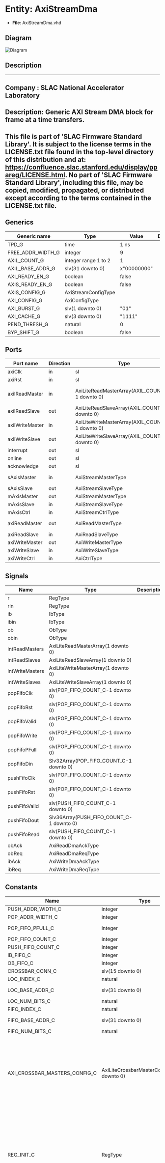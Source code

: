 # Entity: AxiStreamDma

- **File**: AxiStreamDma.vhd
## Diagram

![Diagram](AxiStreamDma.svg "Diagram")
## Description

-----------------------------------------------------------------------------
 Company    : SLAC National Accelerator Laboratory
-----------------------------------------------------------------------------
 Description:
 Generic AXI Stream DMA block for frame at a time transfers.
-----------------------------------------------------------------------------
 This file is part of 'SLAC Firmware Standard Library'.
 It is subject to the license terms in the LICENSE.txt file found in the
 top-level directory of this distribution and at:
    https://confluence.slac.stanford.edu/display/ppareg/LICENSE.html.
 No part of 'SLAC Firmware Standard Library', including this file,
 may be copied, modified, propagated, or distributed except according to
 the terms contained in the LICENSE.txt file.
-----------------------------------------------------------------------------
## Generics

| Generic name      | Type                 | Value       | Description |
| ----------------- | -------------------- | ----------- | ----------- |
| TPD_G             | time                 | 1 ns        |             |
| FREE_ADDR_WIDTH_G | integer              | 9           |             |
| AXIL_COUNT_G      | integer range 1 to 2 | 1           |             |
| AXIL_BASE_ADDR_G  | slv(31 downto 0)     | x"00000000" |             |
| AXI_READY_EN_G    | boolean              | false       |             |
| AXIS_READY_EN_G   | boolean              | false       |             |
| AXIS_CONFIG_G     | AxiStreamConfigType  |             |             |
| AXI_CONFIG_G      | AxiConfigType        |             |             |
| AXI_BURST_G       | slv(1 downto 0)      | "01"        |             |
| AXI_CACHE_G       | slv(3 downto 0)      | "1111"      |             |
| PEND_THRESH_G     | natural              | 0           |             |
| BYP_SHIFT_G       | boolean              | false       |             |
## Ports

| Port name       | Direction | Type                                             | Description                 |
| --------------- | --------- | ------------------------------------------------ | --------------------------- |
| axiClk          | in        | sl                                               | Clock/Reset                 |
| axiRst          | in        | sl                                               |                             |
| axilReadMaster  | in        | AxiLiteReadMasterArray(AXIL_COUNT_G-1 downto 0)  | Register Access & Interrupt |
| axilReadSlave   | out       | AxiLiteReadSlaveArray(AXIL_COUNT_G-1 downto 0)   |                             |
| axilWriteMaster | in        | AxiLiteWriteMasterArray(AXIL_COUNT_G-1 downto 0) |                             |
| axilWriteSlave  | out       | AxiLiteWriteSlaveArray(AXIL_COUNT_G-1 downto 0)  |                             |
| interrupt       | out       | sl                                               |                             |
| online          | out       | sl                                               |                             |
| acknowledge     | out       | sl                                               |                             |
| sAxisMaster     | in        | AxiStreamMasterType                              | AXI Stream Interface        |
| sAxisSlave      | out       | AxiStreamSlaveType                               |                             |
| mAxisMaster     | out       | AxiStreamMasterType                              |                             |
| mAxisSlave      | in        | AxiStreamSlaveType                               |                             |
| mAxisCtrl       | in        | AxiStreamCtrlType                                |                             |
| axiReadMaster   | out       | AxiReadMasterType                                | AXI Interface               |
| axiReadSlave    | in        | AxiReadSlaveType                                 |                             |
| axiWriteMaster  | out       | AxiWriteMasterType                               |                             |
| axiWriteSlave   | in        | AxiWriteSlaveType                                |                             |
| axiWriteCtrl    | in        | AxiCtrlType                                      |                             |
## Signals

| Name            | Type                                     | Description |
| --------------- | ---------------------------------------- | ----------- |
| r               | RegType                                  |             |
| rin             | RegType                                  |             |
| ib              | IbType                                   |             |
| ibin            | IbType                                   |             |
| ob              | ObType                                   |             |
| obin            | ObType                                   |             |
| intReadMasters  | AxiLiteReadMasterArray(1 downto 0)       |             |
| intReadSlaves   | AxiLiteReadSlaveArray(1 downto 0)        |             |
| intWriteMasters | AxiLiteWriteMasterArray(1 downto 0)      |             |
| intWriteSlaves  | AxiLiteWriteSlaveArray(1 downto 0)       |             |
| popFifoClk      | slv(POP_FIFO_COUNT_C-1 downto 0)         |             |
| popFifoRst      | slv(POP_FIFO_COUNT_C-1 downto 0)         |             |
| popFifoValid    | slv(POP_FIFO_COUNT_C-1 downto 0)         |             |
| popFifoWrite    | slv(POP_FIFO_COUNT_C-1 downto 0)         |             |
| popFifoPFull    | slv(POP_FIFO_COUNT_C-1 downto 0)         |             |
| popFifoDin      | Slv32Array(POP_FIFO_COUNT_C-1 downto 0)  |             |
| pushFifoClk     | slv(POP_FIFO_COUNT_C-1 downto 0)         |             |
| pushFifoRst     | slv(POP_FIFO_COUNT_C-1 downto 0)         |             |
| pushFifoValid   | slv(PUSH_FIFO_COUNT_C-1 downto 0)        |             |
| pushFifoDout    | Slv36Array(PUSH_FIFO_COUNT_C-1 downto 0) |             |
| pushFifoRead    | slv(PUSH_FIFO_COUNT_C-1 downto 0)        |             |
| obAck           | AxiReadDmaAckType                        |             |
| obReq           | AxiReadDmaReqType                        |             |
| ibAck           | AxiWriteDmaAckType                       |             |
| ibReq           | AxiWriteDmaReqType                       |             |
## Constants

| Name                          | Type                                         | Value                                                                                                                                                                                                                                                                                                                                                                                                                                                                                                                                                                                                                                                                                                                                                                                                                             | Description |
| ----------------------------- | -------------------------------------------- | --------------------------------------------------------------------------------------------------------------------------------------------------------------------------------------------------------------------------------------------------------------------------------------------------------------------------------------------------------------------------------------------------------------------------------------------------------------------------------------------------------------------------------------------------------------------------------------------------------------------------------------------------------------------------------------------------------------------------------------------------------------------------------------------------------------------------------- | ----------- |
| PUSH_ADDR_WIDTH_C             | integer                                      |  FREE_ADDR_WIDTH_G                                                                                                                                                                                                                                                                                                                                                                                                                                                                                                                                                                                                                                                                                                                                                                                                                |             |
| POP_ADDR_WIDTH_C              | integer                                      |  FREE_ADDR_WIDTH_G                                                                                                                                                                                                                                                                                                                                                                                                                                                                                                                                                                                                                                                                                                                                                                                                                |             |
| POP_FIFO_PFULL_C              | integer                                      |  (2**POP_ADDR_WIDTH_C) - 10                                                                                                                                                                                                                                                                                                                                                                                                                                                                                                                                                                                                                                                                                                                                                                                                       |             |
| POP_FIFO_COUNT_C              | integer                                      |  2                                                                                                                                                                                                                                                                                                                                                                                                                                                                                                                                                                                                                                                                                                                                                                                                                                |             |
| PUSH_FIFO_COUNT_C             | integer                                      |  2                                                                                                                                                                                                                                                                                                                                                                                                                                                                                                                                                                                                                                                                                                                                                                                                                                |             |
| IB_FIFO_C                     | integer                                      |  0                                                                                                                                                                                                                                                                                                                                                                                                                                                                                                                                                                                                                                                                                                                                                                                                                                |             |
| OB_FIFO_C                     | integer                                      |  1                                                                                                                                                                                                                                                                                                                                                                                                                                                                                                                                                                                                                                                                                                                                                                                                                                |             |
| CROSSBAR_CONN_C               | slv(15 downto 0)                             |  x"FFFF"                                                                                                                                                                                                                                                                                                                                                                                                                                                                                                                                                                                                                                                                                                                                                                                                                          |             |
| LOC_INDEX_C                   | natural                                      |  0                                                                                                                                                                                                                                                                                                                                                                                                                                                                                                                                                                                                                                                                                                                                                                                                                                |             |
| LOC_BASE_ADDR_C               | slv(31 downto 0)                             |  AXIL_BASE_ADDR_G(31 downto 12) & x"000"                                                                                                                                                                                                                                                                                                                                                                                                                                                                                                                                                                                                                                                                                                                                                                                          |             |
| LOC_NUM_BITS_C                | natural                                      |  10                                                                                                                                                                                                                                                                                                                                                                                                                                                                                                                                                                                                                                                                                                                                                                                                                               |             |
| FIFO_INDEX_C                  | natural                                      |  1                                                                                                                                                                                                                                                                                                                                                                                                                                                                                                                                                                                                                                                                                                                                                                                                                                |             |
| FIFO_BASE_ADDR_C              | slv(31 downto 0)                             |  AXIL_BASE_ADDR_G(31 downto 12) & x"400"                                                                                                                                                                                                                                                                                                                                                                                                                                                                                                                                                                                                                                                                                                                                                                                          |             |
| FIFO_NUM_BITS_C               | natural                                      |  10                                                                                                                                                                                                                                                                                                                                                                                                                                                                                                                                                                                                                                                                                                                                                                                                                               |             |
| AXI_CROSSBAR_MASTERS_CONFIG_C | AxiLiteCrossbarMasterConfigArray(1 downto 0) |  (       LOC_INDEX_C     => (          baseAddr     => LOC_BASE_ADDR_C,<br><span style="padding-left:20px">          addrBits     => LOC_NUM_BITS_C,<br><span style="padding-left:20px">          connectivity => CROSSBAR_CONN_C),<br><span style="padding-left:20px">       FIFO_INDEX_C    => (          baseAddr     => FIFO_BASE_ADDR_C,<br><span style="padding-left:20px">          addrBits     => FIFO_NUM_BITS_C,<br><span style="padding-left:20px">          connectivity => CROSSBAR_CONN_C))                                                                                                                                                                                                                                                                                                                        |             |
| REG_INIT_C                    | RegType                                      |  (       maxRxSize     => (others => '0'),<br><span style="padding-left:20px">       interrupt     => '0',<br><span style="padding-left:20px">       intEnable     => '0',<br><span style="padding-left:20px">       intAck        => '0',<br><span style="padding-left:20px">       acknowledge   => '0',<br><span style="padding-left:20px">       online        => '0',<br><span style="padding-left:20px">       rxEnable      => '0',<br><span style="padding-left:20px">       txEnable      => '0',<br><span style="padding-left:20px">       fifoClear     => '1',<br><span style="padding-left:20px">       swCache       => AXI_CACHE_G,<br><span style="padding-left:20px">       axiReadSlave  => AXI_LITE_READ_SLAVE_INIT_C,<br><span style="padding-left:20px">       axiWriteSlave => AXI_LITE_WRITE_SLAVE_INIT_C) |             |
| IB_INIT_C                     | IbType                                       |  (       state        => IDLE_S,<br><span style="padding-left:20px">       intPending   => '0',<br><span style="padding-left:20px">       ibReq        => AXI_WRITE_DMA_REQ_INIT_C,<br><span style="padding-left:20px">       popFifoWrite => '0',<br><span style="padding-left:20px">       popFifoDin   => (others => '0'),<br><span style="padding-left:20px">       pushFifoRead => '0')                                                                                                                                                                                                                                                                                                                                                                                                                                      |             |
| OB_INIT_C                     | ObType                                       |  (       state        => IDLE_S,<br><span style="padding-left:20px">       intPending   => '0',<br><span style="padding-left:20px">       obReq        => AXI_READ_DMA_REQ_INIT_C,<br><span style="padding-left:20px">       popFifoWrite => '0',<br><span style="padding-left:20px">       popFifoDin   => (others => '0'),<br><span style="padding-left:20px">       pushFifoRead => '0')                                                                                                                                                                                                                                                                                                                                                                                                                                       |             |
## Types

| Name      | Type                                                                                                                                               | Description |
| --------- | -------------------------------------------------------------------------------------------------------------------------------------------------- | ----------- |
| StateType | ( IDLE_S,<br><span style="padding-left:20px"> WAIT_S,<br><span style="padding-left:20px"> FIFO_0_S,<br><span style="padding-left:20px"> FIFO_1_S)  |             |
| RegType   |                                                                                                                                                    |             |
| IbType    |                                                                                                                                                    |             |
| ObType    |                                                                                                                                                    |             |
## Processes
- unnamed: ( axiClk )
- unnamed: ( axiRst, ib, intReadMasters, intWriteMasters, ob, popFifoValid, r )
</br>**Description**
-----------------------------------  Local Register Space ----------------------------------- 
- unnamed: ( axiRst, ib, ibAck, popFifoPFull, pushFifoDout, pushFifoValid, r )
- unnamed: ( axiRst, ob, obAck, pushFifoDout, pushFifoValid, r )
## Instantiations

- U_SwFifos: surf.AxiLiteFifoPushPop
- U_IbDma: surf.AxiStreamDmaWrite
</br>**Description**
-----------------------------------
 Inbound Controller
-----------------------------------

- U_ObDma: surf.AxiStreamDmaRead
</br>**Description**
-----------------------------------
 Outbound Controller
-----------------------------------

